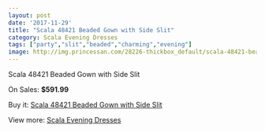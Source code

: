 ```yaml
---
layout: post
date: '2017-11-29'
title: "Scala 48421 Beaded Gown with Side Slit"
category: Scala Evening Dresses
tags: ["party","slit","beaded","charming","evening"]
image: http://img.princessan.com/28226-thickbox_default/scala-48421-beaded-gown-with-side-slit.jpg
---
```

Scala 48421 Beaded Gown with Side Slit

On Sales: **$591.99**
<a href="https://www.princessan.com/en/12900-scala-48421-beaded-gown-with-side-slit.html"><amp-img layout="responsive" width="600" height="600" src="//img.princessan.com/28226-thickbox_default/scala-48421-beaded-gown-with-side-slit.jpg" alt="Scala 48421 Beaded Gown with Side Slit 0" /></a>
<a href="https://www.princessan.com/en/12900-scala-48421-beaded-gown-with-side-slit.html"><amp-img layout="responsive" width="600" height="600" src="//img.princessan.com/28229-thickbox_default/scala-48421-beaded-gown-with-side-slit.jpg" alt="Scala 48421 Beaded Gown with Side Slit 1" /></a>
<a href="https://www.princessan.com/en/12900-scala-48421-beaded-gown-with-side-slit.html"><amp-img layout="responsive" width="600" height="600" src="//img.princessan.com/28228-thickbox_default/scala-48421-beaded-gown-with-side-slit.jpg" alt="Scala 48421 Beaded Gown with Side Slit 2" /></a>
<a href="https://www.princessan.com/en/12900-scala-48421-beaded-gown-with-side-slit.html"><amp-img layout="responsive" width="600" height="600" src="//img.princessan.com/28227-thickbox_default/scala-48421-beaded-gown-with-side-slit.jpg" alt="Scala 48421 Beaded Gown with Side Slit 3" /></a>

Buy it: [Scala 48421 Beaded Gown with Side Slit](https://www.princessan.com/en/12900-scala-48421-beaded-gown-with-side-slit.html "Scala 48421 Beaded Gown with Side Slit")

View more: [Scala Evening Dresses](https://www.princessan.com/en/93- "Scala Evening Dresses")